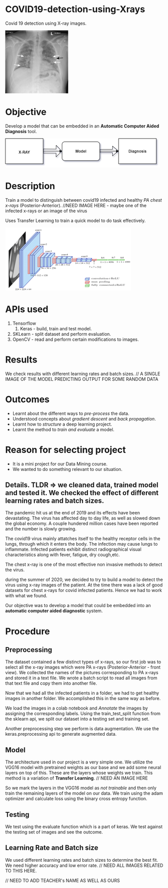 # COVID19-detection-using-Xrays
Covid 19 detection using X-ray images.

<img src="/result_images/xray_infected.jpg" width="200" height="200">


# Objective
Develop a model that can be embedded in an **Automatic Computer Aided Diagnosis** tool.

![ACAD](https://github.com/sriramRavanam/COVID19-detection-using-Xrays/blob/main/result_images/testing.jpg)

# Description
Train a model to distinguish between covid19 infected and healthy _PA chest x-rays_ (Posterior-Anterior).
//NEED IMAGE HERE - maybe one of the infected x-rays or an image of the virus

Uses Transfer Learning to train a quick model to do task effectively.

<img src="/result_images/VGG16.png" width="400" height="200">

# APIs used
1. Tensorflow
    1. Keras - build, train and test model.
2. SKLearn - split dataset and perform evaluation.
3. OpenCV - read and perform certain modifications to images.


# Results
We check results with different learning rates and batch sizes.
// A SINGLE IMAGE OF THE MODEL PREDICTING OUTPUT FOR SOME RANDOM DATA

# Outcomes
* Learnt about the different ways to _pre-process_ the data.
* Understood concepts about _gradient descent_ and _back propagation_.
* Learnt how to _structure_ a deep learning project.
* Learnt the method to _train and evaluate_ a model.

# Reason for selecting project
* It is a mini project for our Data Mining course.
* We wanted to do something relevant to our situation.

## Details. TLDR => we cleaned data, trained model and tested it. We checked the effect of different learning rates and batch sizes. 
The pandemic hit us at the end of 2019 and its effects have been devastating.
The virus has affected day to day life, as well as slowed down the global economy.
A couple hundered million cases have been reported and the number is slowly growing.

The covid19 virus mainly attatches itself to the healthy receptor cells in the lungs, through which it enters the body.
The infection may cause lungs to inflammate. Infected patients exhibit distinct radiographical visual characteristics along with fever, fatigue, dry cough,etc. 

The chest x-ray is one of the most effective non invasive methods to detect the virus.

during the summer of 2020, we decided to try to build a model to detect the virus using x-ray images of the patient.
At the time there was a lack of good datasets for chest x-rays for covid infected patients. Hence we had to work with what we found.

Our objective was to develop a model that could be embedded into an __automatic computer aided diagnostic__ system.

# Procedure
## Preprocessing
The dataset contained a few distinct types of x-rays, so our first job was to select all the x-ray images which were PA x-rays (Posterior-Anterior - front view). We collected the names of the pictures corresponding to PA x-rays and stored it in a text file. 
We wrote a batch script to read all images from that text file and copy them into another file.

Now that we had all the infected patients in a folder, we had to get healthy images in another folder. We accomplished this in the same way as before.

We load the images in a colab notebook and *Annotate* the images by assigning the corresponding labels.
Using the train_test_split function from the sklearn api, we split our dataset into a testing set and training set.

Another preprocessing step we perform is data augmentation. We use the keras.preprocessing api to generate augmented data.

## Model
The architecture used in our project is a very simple one.
We utilize the VGG16 model with pretrained weights as our base and we add some neural layers on top of this. These are the layers whose weights we train.
This method is a variation of __Transfer Learning__.
// NEED AN IMAGE HERE

So we mark the layers in the VGG16 model as _not trainable_ and then only train the remaining layers of the model on our data.
We train using the adam optimizer and calculate loss using the binary cross entropy function.

## Testing
We test using the evaluate function which is a part of keras. We test against the testing set of images and see the outcome.

## Learning Rate and Batch size
We used different learning rates and batch sizes to determine the best fit.
We need higher accuracy and low error rate.
// NEED ALL IMAGES RELATED TO THIS HERE.



// NEED TO ADD TEACHER's NAME AS WELL AS OURS
